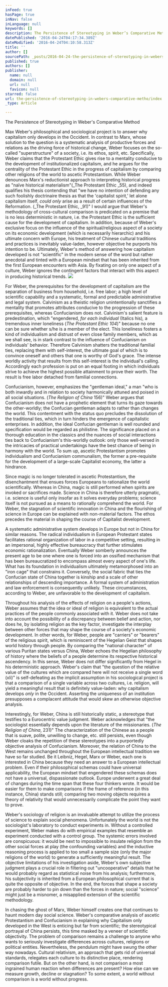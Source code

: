 ```yaml
---
inFeed: true
hasPage: true
inNav: false
inLanguage: null
keywords: []
description: The Persistence of Stereotyping in Weber’s Comparative Method
datePublished: '2016-04-24T04:17:34.389Z'
dateModified: '2016-04-24T04:10:58.313Z'
title: ''
author: []
sourcePath: _posts/2016-04-24-the-persistence-of-stereotyping-in-webers-comparative-metho.md
published: true
authors: []
publisher:
  name: null
  domain: null
  url: null
  favicon: null
starred: false
url: the-persistence-of-stereotyping-in-webers-comparative-metho/index.html
_type: Article

---
```

The Persistence of Stereotyping in Weber's Comparative Method

Max Weber's philosophical and sociological project is to answer why capitalism only develops in the Occident. In contrast to Marx, whose solution to the question is a systematic analysis of productive forces and relations as the driving force of historical change, Weber focuses on the so-called "superstructure" of a society, i.e. its ethos, spirit, etc. Specifically, Weber claims that the Protestant Ethic gives rise to a mentality conducive to the development of institutionalized capitalism, and he argues for the centrality of the Protestant Ethic in the progress of capitalism by comparing other religions of the world to ascetic Protestantism. While Weber denounces Marx's reductionist approach to interpreting historical progress as "naïve historical materialism"(_The Protestant Ethic _55), and indeed qualifies his thesis contending that "we have no intention of defending any such foolishly doctrinaire thesis as that the 'capitalist spirit,' let alone capitalism itself, _could only_ arise as a result of certain influences of the Reformation. (_The Protestant Ethic, _91)" I would argue that Weber's methodology of cross-cultural comparison is predicated on a premise that is no less deterministic in nature, i.e. the Protestant Ethic is the sufficient cause for the development of capitalism. In addition, because of Weber's exclusive focus on the influence of the spiritual/religious aspect of a society on its economic development (which is necessarily hierarchic) and his ultimate concern with Europe, his treatment of Chinese cultural traditions and practices is inevitably value-laden, however objective he purports his intention to be. Ultimately, Weber's method of answering how capitalism developed is not "scientific" in the modern sense of the word but rather anecdotal and tinted with a European mindset that has been inherited from the first European encounters with Asia. By fixating on only one aspect of a culture, Weber ignores the contingent factors that interact with this aspect in producing historical trends.
![](https://the-grid-user-content.s3-us-west-2.amazonaws.com/b823d77c-27a9-445c-9ddd-a378393e0ca9.jpg)

For Weber, the prerequisites for the development of capitalism are the separation of business from household, i.e. free labor; a high level of scientific capability and a systematic, formal and predictable administrative and legal system. Calvinism as a theistic religion unintentionally sanctifies a mentality that promotes attributes conducive to the progression of these prerequisites, whereas Confucianism does not. Calvinism's salient feature is predestination, which "engendered, _for each individual_ (Italics his)_,_ a tremendous inner loneliness (_The Protestant Ethic 104_)" because no one can be sure whether s/he is a member of the elect. This loneliness fosters a kind of individualism and distrust of even close family members, which as we shall see, is in stark contrast to the influence of Confucianism on individuals' behavior. Therefore Calvinism shatters the traditional familial ties, replacing them with self-interest, the ultimate goal of which is to convince oneself and others that one is worthy of God's grace. The intense worldly activity that results from this self-interest is the individual's calling. Accordingly each profession is put on an equal footing in which individuals strive to achieve the highest possible attainment to prove their worth. The result is free labor detached from familial connections.

Confucianism, however, emphasizes the "gentleman ideal," a man "who is both inwardly and in relation to society harmonically attuned and poised in all social situations. (_The Religion of China_ 156)" Weber argues that Confucianism does not have a prophetic element that turns its gaze towards the other-worldly; the Confucian gentleman adapts to rather than changes the world. This contentment with the status quo precludes the dissolution of the traditional ties, which in turn hinders the emergence of capitalistic enterprises. In addition, the ideal Confucian gentleman is well rounded and specification would be regarded as philistine. The significance placed on a thorough education in the classics and the nuances of social interactions ties back to Confucianism's this-worldly outlook: only those well-versed in the intricacies of practical undertakings have the best chance of being in harmony with the world. To sum up, ascetic Protestantism promotes individualism and Confucianism communalism, the former a pre-requisite for the development of a large-scale Capitalist economy, the latter a hindrance.

Since magic is no longer tolerated in ascetic Protestantism, the disenchantment that ensues forces Europeans to rationalize the world scientifically. Whereas in China, magic is still performed when spirits are invoked or sacrifices made. Science in China is therefore utterly pragmatic, i.e. science is useful only insofar as it solves everyday problems; science itself is not pursued as a means to rationally comprehend the world. For Weber, the stagnation of scientific innovation in China and the flourishing of science in Europe can be explained with non-material factors. The ethos precedes the material in shaping the course of Capitalist development.

A systematic administrative system develops in Europe but not in China for similar reasons. The radical individualism in European Protestant states facilitates rational organization of labor in a competitive setting, resulting in an impersonal, highly effective bureaucracy that further stimulates economic rationalization. Eventually Weber somberly announces the present age to be one where one is forced into an ossified mechanism that has been bureaucratized to encompass almost every aspect of one's life. What has its foundation in individualism ultimately metamorphosed into an "iron cage" that constrains it. Conversely, the social fabric that ties the Confucian state of China together is kinship and a scale of other relationships of descending importance. A formal system of administration and law enforcement is consequently unlikely. These circumstances, according to Weber, are unfavorable to the development of capitalism.

Throughout his analysis of the effects of religion on a people's actions, Weber assumes that the idea or ideal of religion is equivalent to the actual practices of the people commonly associated with it. Weber does not take into account the possibility of a discrepancy between belief and action, nor does he, by isolating religion as the key factor, investigate the interplay between other forces that may shape the course of a society's economic development. In other words, for Weber, people are "carriers" or "bearers" of the religious spirit, which is reminiscent of the Hegelian Geist that shapes world history through people. By comparing the "national character" of various Puritan states versus China, Weber echoes the Hegelian philosophy of history where the beliefs of a people determine its respective historical ascendency. In this sense, Weber does not differ significantly from Hegel in his deterministic approach. Weber's claim that "the question of the relative value of the cultures which are compared here will not receive a single word (xli)" is self-defeating as the implicit assumption in his sociological project is that a comparison of a single variable across two cultures, i.e. religion, will yield a meaningful result that is definitely value-laden: why capitalism develops _only_ in the Occident. Asserting the uniqueness of an institution presupposes a complacent attitude that would skew an otherwise objective analysis.

Interestingly, for Weber, China is still historically static, a stereotype that testifies to a Eurocentric value judgment. Weber acknowledges that "the sociologist essentially depends upon the literature of the missionaries. (_The Religion of China_, 231)" The characterization of the Chinese as a people that is suave, polite, unwilling to change, etc. still persists, even though Weber cloaks the repetition of these stereotypes into a purportedly objective analysis of Confucianism. Moreover, the relation of China to the West remains unchanged throughout the European intellectual tradition we have so far studied. Be it Leibniz, Hegel, Marx or Weber, each one is interested in China because they need an answer to a European intellectual problem. Even if their philosophical schemas could have universal applicability, the European mindset that engendered these schemas does not have a universal, dispassionate outlook. Europe underwent a great deal of changes during the time span that these four thinkers wrote. It would be easier for them to make comparisons if the frame of reference (in this instance, China) stands still; comparing two moving objects requires a theory of relativity that would unnecessarily complicate the point they want to prove.

Weber's sociology of religion is an invaluable attempt to utilize the process of science to explain social phenomena. Unfortunately the world is not the sociologist's laboratory to conduct experiments in. Without a controlled experiment, Weber makes do with empirical examples that resemble an experiment conducted with a control group. The systemic errors involved are conspicuous: it would be next to impossible to insulate religion from the other social forces at play (the confounding variables) and the inductive reasoning process is applied to too small a sample size (only the major religions of the world) to generate a sufficiently meaningful result. The objective limitations of his investigation aside, Weber's own subjective judgment plays a crucial role in filtering out "uncooperative" details that he would probably regard as statistical noise from his analysis; furthermore, his subjectivity is inherited from a European philosophical current that is quite the opposite of objective. In the end, the forces that shape a society are probably harder to pin down than the forces in nature; social "science" might just be a misnomer, a misapplied extension of the scientific methodology.

In chasing the ghost of Marx, Weber himself creates one that continues to haunt modern day social science. Weber's comparative analysis of ascetic Protestantism and Confucianism in explaining why Capitalism only developed in the West is enticing but far from scientific; the stereotypical portrayal of China persists, this time masked by a veneer of scientific objectivity. The problem of comparison remains a challenge to anyone who wants to seriously investigate differences across cultures, religions or political entities. Nevertheless, the pendulum might have swung the other way nowadays. Cultural relativism, an approach that gets rid of universal standards, relegates each culture to its distinctive place, rendering comparison futile. But on the other hand, is not comparison a most ingrained human reaction when differences are present? How else can we measure growth, decline or stagnation? To some extent, a world without comparison is a world without progress.
